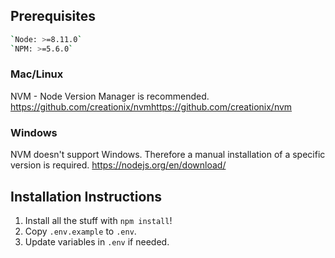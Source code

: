 ## Prerequisites

```bash
`Node: >=8.11.0`
`NPM: >=5.6.0`
```

### Mac/Linux

NVM - Node Version Manager is recommended.
<https://github.com/creationix/nvmhttps://github.com/creationix/nvm>

### Windows

NVM doesn't support Windows. Therefore a manual installation of a specific version is required.
<https://nodejs.org/en/download/>

## Installation Instructions

1. Install all the stuff with `npm install`!
2. Copy `.env.example` to `.env`.
3. Update variables in `.env` if needed.
